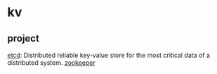 # kv

## project

[etcd](/topic/cncf/etcd/etcd.md): Distributed reliable key-value store for the most critical data of a distributed system.
[zookeeper](https://zookeeper.apache.org/)